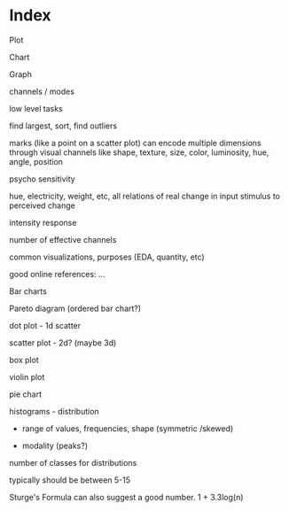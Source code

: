 # Index

Plot

Chart

Graph



channels / modes



low level tasks

find largest, sort, find outliers



marks \(like a point on a scatter plot\) can encode multiple dimensions through visual channels like shape, texture, size, color, luminosity, hue, angle, position



psycho sensitivity

hue, electricity, weight, etc, all relations of real change in input stimulus to perceived change



intensity response

number of effective channels

common visualizations, purposes \(EDA, quantity, etc\)

good online references: ...



Bar charts

Pareto diagram \(ordered bar chart?\)



dot plot - 1d scatter

scatter plot - 2d? \(maybe 3d\)



box plot

violin plot



pie chart



histograms - distribution

- range of values, frequencies, shape \(symmetric /skewed\)

- modality \(peaks?\)





number of classes for distributions

typically should be between 5-15

Sturge's Formula can also suggest a good number. 1 + 3.3log\(n\)




